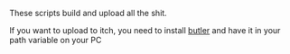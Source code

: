 These scripts build and upload all the shit. 

If you want to upload to itch, you need to install [butler](https://itch.io/docs/butler/installing.html) and have it in your path variable on your PC